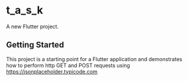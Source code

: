 # t_a_s_k

A new Flutter project.

## Getting Started

This project is a starting point for a Flutter application and demonstrates how to perform http GET and POST requests using https://jsonplaceholder.typicode.com
